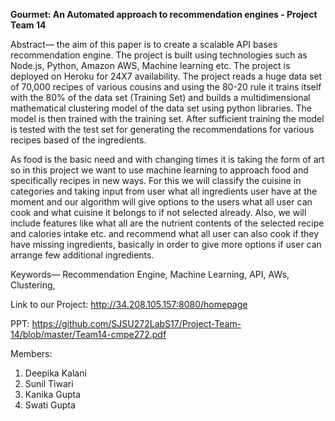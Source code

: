 

<b>Gourmet: An Automated approach to recommendation engines - Project Team 14</b>


Abstract— the aim of this paper is to create a scalable API bases recommendation engine. The project is built using technologies such as Node.js, Python, Amazon AWS, Machine learning etc. The project is deployed on Heroku for 24X7 availability. The project reads a huge data set of 70,000 recipes of various cousins and using the 80-20 rule it trains itself with the 80% of the data set (Training Set) and builds a multidimensional mathematical clustering model of the data set using python libraries. The model is then trained with the training set. After sufficient training the model is tested with the test set for generating the recommendations for various recipes based of the ingredients.

As food is the basic need and with changing times it is taking the form of art so in this project we want to use machine learning to approach food and specifically recipes in new ways. For this we will classify the cuisine in categories and taking input from user what all ingredients user have at the moment and our algorithm will give options to the users what all user can cook and what cuisine it belongs to if not selected already. Also, we will include features like what all are the nutrient contents of the selected recipe and calories intake etc. and recommend what all user can also cook if they have missing ingredients, basically in order to give more options if user can arrange few additional ingredients.

Keywords— Recommendation Engine, Machine Learning, API, AWs, Clustering, 

Link to our Project:
http://34.208.105.157:8080/homepage

PPT:
https://github.com/SJSU272LabS17/Project-Team-14/blob/master/Team14-cmpe272.pdf


Members:
1. Deepika Kalani
2. Sunil Tiwari
3. Kanika Gupta
4. Swati Gupta







